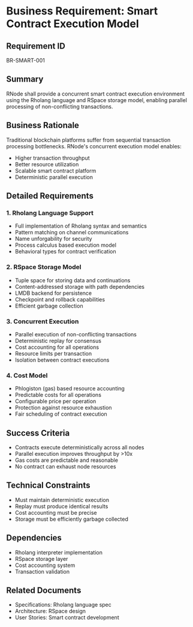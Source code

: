 # Business Requirement: Smart Contract Execution Model

## Requirement ID
BR-SMART-001

## Summary
RNode shall provide a concurrent smart contract execution environment using the Rholang language and RSpace storage model, enabling parallel processing of non-conflicting transactions.

## Business Rationale
Traditional blockchain platforms suffer from sequential transaction processing bottlenecks. RNode's concurrent execution model enables:
- Higher transaction throughput
- Better resource utilization
- Scalable smart contract platform
- Deterministic parallel execution

## Detailed Requirements

### 1. Rholang Language Support
- Full implementation of Rholang syntax and semantics
- Pattern matching on channel communications
- Name unforgability for security
- Process calculus based execution model
- Behavioral types for contract verification

### 2. RSpace Storage Model
- Tuple space for storing data and continuations
- Content-addressed storage with path dependencies
- LMDB backend for persistence
- Checkpoint and rollback capabilities
- Efficient garbage collection

### 3. Concurrent Execution
- Parallel execution of non-conflicting transactions
- Deterministic replay for consensus
- Cost accounting for all operations
- Resource limits per transaction
- Isolation between contract executions

### 4. Cost Model
- Phlogiston (gas) based resource accounting
- Predictable costs for all operations
- Configurable price per operation
- Protection against resource exhaustion
- Fair scheduling of contract execution

## Success Criteria
- Contracts execute deterministically across all nodes
- Parallel execution improves throughput by >10x
- Gas costs are predictable and reasonable
- No contract can exhaust node resources

## Technical Constraints
- Must maintain deterministic execution
- Replay must produce identical results
- Cost accounting must be precise
- Storage must be efficiently garbage collected

## Dependencies
- Rholang interpreter implementation
- RSpace storage layer
- Cost accounting system
- Transaction validation

## Related Documents
- Specifications: Rholang language spec
- Architecture: RSpace design
- User Stories: Smart contract development